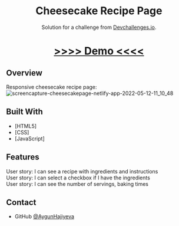 <!-- Please update value in the {}  -->

<h1 align="center">Cheesecake Recipe Page</h1>

<div align="center">
   Solution for a challenge from  <a href="http://devchallenges.io" target="_blank">Devchallenges.io</a>.
</div>

<div align="center">
  <h1>
    <a href="https://cheesecakepage.netlify.app">
      >>>> Demo <<<<
    </a>
  </h1>
</div>
   
   
## Overview
 Responsive cheesecake recipe page:
  ![screencapture-cheesecakepage-netlify-app-2022-05-12-11_10_48](https://user-images.githubusercontent.com/99952793/168012664-84b37a93-7796-4867-87c2-4baadeb0b5cb.png)


## Built With

- [HTML5]
- [CSS]
- [JavaScript]

## Features

User story: I can see a recipe with ingredients and instructions</br>
User story: I can select a checkbox if I have the ingredients</br>
User story: I can see the number of servings, baking times

## Contact

- GitHub [@AygunHajiyeva](https://{https://github.com/AygunHajiyeva})


